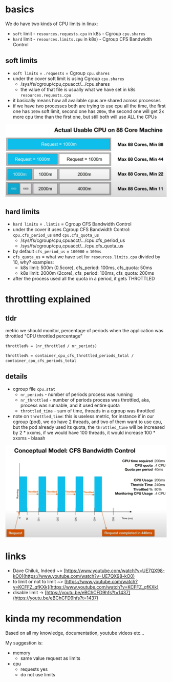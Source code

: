 # 

# basics
We do have two kinds of CPU limits in linux:
- `soft` limit - `resources.requests.cpu` in k8s - Cgroup `cpu.shares`
- `hard` limit - `resources.limits.cpu` in k8s) - Cgroup CFS Bandwidth Control

## soft limits
- `soft limits` = `.requests` = Cgroup `cpu.shares`
- under the cover soft limit is using Cgroup `cpu.shares`
    - /sys/fs/cgroup/cpu,cpuacct/.../cpu.shares
    - the value of that file is usually what we have set in k8s `resources.requests.cpu`
- it basically means how all available cpus are shared across processes
- if we have two processes both are trying to use cpu all the time, the first one has `100m` soft limit,
  second one has `200m`, the second one will get 2x more cpu time than the first one, but still both will use ALL
  the CPUs

![](../images/limits_000.png)

## hard limits
- `hard limits` = `.limtis` = Cgroup CFS Bandwidth Control
- under the cover it uses Cgroup CFS Bandwidth Control: `cpu.cfs_period_us` and `cpu.cfs_quota_us`
    - /sys/fs/cgroup/cpu,cpuacct/.../cpu.cfs_period_us
    - /sys/fs/cgroup/cpu,cpuacct/.../cpu.cfs_quota_us
- by default `cfs_period_us` = `100000` = `100ms`
- `cfs_quota_us` = what we have set for `resources.limits.cpu` divided by 10, why? examples:
    - k8s limit: 500m (0.5core), cfs_period: 100ms, cfs_quota: 50ms 
    - k8s limit: 2000m (2core), cfs_period: 100ms, cfs_quota: 200ms 
- after the process used all the quota in a period, it gets THROTTLED

# throttling explained
## tldr
metric we should monitor, percentage of periods when the application was throttled "CPU throttled percentage"
```
throttled% = (nr_throttled / nr_periods)
```
```
throttled% = container_cpu_cfs_throttled_periods_total / container_cpu_cfs_periods_total
```

## details

- cgroup file `cpu.stat`
    - `nr_periods` - number of periods process was running
    - `nr_throttled` - number of periods process was throttled, aka, process was runnable, and it used entire quota
    - `throttled_time` - sum of time, threads in a cgroup was throttled
- note on `throttled_time`: this is useless metric, for instance if in our cgroup (pod), we do have 2 threads, and two of them want to use cpu, but the pod already used its quota, the `throttled_time` will be increased by 2 * xxxms, if we would have 100 threads, it would increase 100 * xxxms - blaaah

![](../images/limits_001.png)


# links
- Dave Chiluk, Indeed ~> [https://www.youtube.com/watch?v=UE7QX98-kO0](https://www.youtube.com/watch?v=UE7QX98-kO0)
- to limit or not to limit ~> [https://www.youtube.com/watch?v=KCFFZ_qfKXk](https://www.youtube.com/watch?v=KCFFZ_qfKXk)
- disable limit -> [https://youtu.be/eBChCFD9hfs?t=1437](https://youtu.be/eBChCFD9hfs?t=1437)

# kinda my recommendation

Based on all my knowledge, documentation, youtube videos etc...

My suggestion is:
- memory
    - same value request as limits
- cpu
    - requests yes
    - do not use limits
